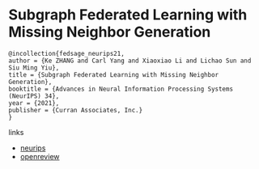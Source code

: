 # Subgraph Federated Learning with Missing Neighbor Generation

```
@incollection{fedsage_neurips21,
author = {Ke ZHANG and Carl Yang and Xiaoxiao Li and Lichao Sun and Siu Ming Yiu},
title = {Subgraph Federated Learning with Missing Neighbor Generation},
booktitle = {Advances in Neural Information Processing Systems (NeurIPS) 34},
year = {2021},
publisher = {Curran Associates, Inc.}
}
```

links
- [neurips](https://nips.cc/Conferences/2021/ScheduleMultitrack?event=26947)
- [openreview](https://openreview.net/forum?id=SJHRf5nW93)
